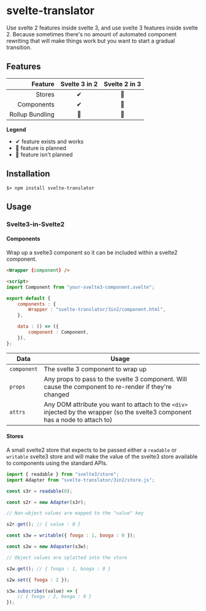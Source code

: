 # svelte-translator

Use svelte 2 features inside svelte 3, and use svelte 3 features inside svelte 2. Because sometimes there's no amount of automated component rewriting that will make things work but you want to start a gradual transition.

## Features

| Feature | Svelte 3 in 2 | Svelte 2 in 3 |
| ---: | :---: | :---: |
| Stores | ✔ | 💭 |
| Components | ✔ | 💭 |
| Rollup Bundling | 💭 | 💭 |

**Legend**

- ✔ feature exists and works
- 💭 feature is planned
- 🤔 feature isn't planned

## Installation

```
$> npm install svelte-translator
```

## Usage

### Svelte3-in-Svelte2

#### Components

Wrap up a svelte3 component so it can be included within a svelte2 component.

```html
<Wrapper {component} />

<script>
import Component from "your-svelte3-component.svelte";

export default {
    components : {
        Wrapper : "svelte-translator/3in2/component.html",
    },

    data : () => ({
        component : Component,
    }),
};
```

| Data | Usage |
| --- | --- |
| `component` | The svelte 3 component to wrap up |
| `props` | Any props to pass to the svelte 3 component. Will cause the component to re-render if they're changed |
| `attrs` | Any DOM attribute you want to attach to the `<div>` injected by the wrapper (so the svelte3 component has a node to attach to) |

#### Stores

A small svelte2 store that expects to be passed either a `readable` or `writable` svelte3 store and will make the value of the svelte3 store available to components using the standard APIs.

```js
import { readable } from "svelte3/store";
import Adapter from "svelte-translator/3in2/store.js";

const s3r = readable(0);

const s2r = new Adapter(s3r);

// Non-object values are mapped to the "value" key

s2r.get(); // { value : 0 }

const s3w = writable({ fooga : 1, booga : 0 });

const s2w = new Adapater(s3w);

// Object values are splatted into the store

s2w.get(); // { fooga : 1, booga : 0 }

s2w.set({ fooga : 2 });

s3w.subscribe((value) => {
    // { fooga : 2, booga : 0 }
});
```

